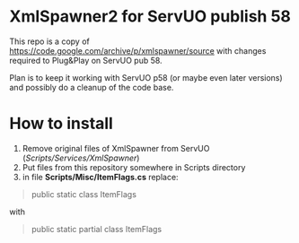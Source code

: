 # XmlSpawner2 for ServUO publish 58

This repo is a copy of https://code.google.com/archive/p/xmlspawner/source with changes required to Plug&Play on ServUO pub 58. 

Plan is to keep it working with ServUO p58 (or maybe even later versions) and possibly do a cleanup of the code base.

# How to install

1. Remove original files of XmlSpawner from ServUO (_Scripts/Services/XmlSpawner_)
2. Put files from this repository somewhere in Scripts directory
3. in file **Scripts/Misc/ItemFlags.cs** replace:
>public static class ItemFlags

with

>public static partial class ItemFlags
